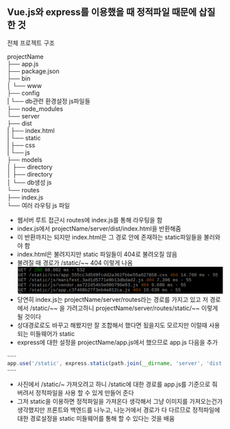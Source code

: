 ##  Vue.js와 express를 이용했을 때 정적파일 때문에 삽질한 것

전체 프로젝트 구조

projectName  
├── app.js  
├── package.json  
├── bin  
│   └── www  
├── config  
|   └── db관련 환경설정 js파일들  
├── node_modules  
└── server  
    ├── dist  
    |   ├── index.html  
    |   └── static  
    |       ├── css  
    |       └── js  
    ├── models  
    │   ├── directory  
    │   ├── directory  
    │   └── db생성 js  
    └── routes  
        ├── index.js  
        └── 여러 라우팅 js 파일  

* 웹서버 루트 접근시 routes에 index.js를 통해 라우팅을 함
* index.js에서 projectName/server/dist/index.html을 반환해줌
* 이 반환까지는 되지만 index.html은 그 경로 안에 존재하는 static파일들을 불러와야 함
* index.html은 불려지지만 static 파일들이 404로 불려오질 않음
* 불려질 때 경로가 /static/~~ 404 이렇게 나옴
![result](./result.PNG)
* 당연히 index.js는 projectName/server/routes라는 경로를 가지고 있고 저 경로에서 /static/~~ 을 가려고하니 projectName/server/routes/static/~~ 이렇게 될 것이다
* 상대경로로도 바꾸고 해봤지만 잘 조합해서 했다면 됬을지도 모르지만 이럴때 사용되는 미들웨어가 static
* express에 대한 설정을 projectName/app.js에서 했으므로 app.js 다음을 추가
```javascript
~~~
app.use('/static', express.static(path.join(__dirname, 'server', 'dist', 'static')));
~~~
```
* 사진에서 /static/~ 가져오려고 하니 /static에 대한 경로를 app.js를 기준으로 줘버려서 정적파일을 사용 할 수 있게 만들어 준다
* 그저 static을 이용하면 정적파일을 가져온다 생각해서 그냥 이미지를 가져오는건가 생각했지만 프론트와 백엔드를 나누고, 나눈거에서 경로가 다 다르므로 정적파일에 대한 경로설정을 static 미들웨어를 통해 할 수 있다는 것을 배움
